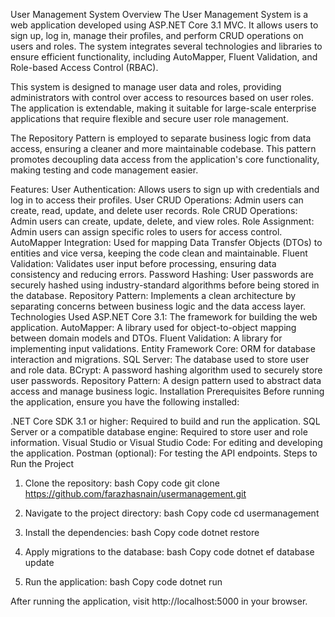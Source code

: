 User Management System
Overview
The User Management System is a web application developed using ASP.NET Core 3.1 MVC. It allows users to sign up, log in, manage their profiles, and perform CRUD operations on users and roles. The system integrates several technologies and libraries to ensure efficient functionality, including AutoMapper, Fluent Validation, and Role-based Access Control (RBAC).

This system is designed to manage user data and roles, providing administrators with control over access to resources based on user roles. The application is extendable, making it suitable for large-scale enterprise applications that require flexible and secure user role management.

The Repository Pattern is employed to separate business logic from data access, ensuring a cleaner and more maintainable codebase. This pattern promotes decoupling data access from the application's core functionality, making testing and code management easier.

Features:
User Authentication: Allows users to sign up with credentials and log in to access their profiles.
User CRUD Operations: Admin users can create, read, update, and delete user records.
Role CRUD Operations: Admin users can create, update, delete, and view roles.
Role Assignment: Admin users can assign specific roles to users for access control.
AutoMapper Integration: Used for mapping Data Transfer Objects (DTOs) to entities and vice versa, keeping the code clean and maintainable.
Fluent Validation: Validates user input before processing, ensuring data consistency and reducing errors.
Password Hashing: User passwords are securely hashed using industry-standard algorithms before being stored in the database.
Repository Pattern: Implements a clean architecture by separating concerns between business logic and the data access layer.
Technologies Used
ASP.NET Core 3.1: The framework for building the web application.
AutoMapper: A library used for object-to-object mapping between domain models and DTOs.
Fluent Validation: A library for implementing input validations.
Entity Framework Core: ORM for database interaction and migrations.
SQL Server: The database used to store user and role data.
BCrypt: A password hashing algorithm used to securely store user passwords.
Repository Pattern: A design pattern used to abstract data access and manage business logic.
Installation
Prerequisites
Before running the application, ensure you have the following installed:

.NET Core SDK 3.1 or higher: Required to build and run the application.
SQL Server or a compatible database engine: Required to store user and role information.
Visual Studio or Visual Studio Code: For editing and developing the application.
Postman (optional): For testing the API endpoints.
Steps to Run the Project

1. Clone the repository:
bash
Copy code
git clone https://github.com/farazhasnain/usermanagement.git


2. Navigate to the project directory:
bash
Copy code
cd usermanagement

3. Install the dependencies:
bash
Copy code
dotnet restore

4. Apply migrations to the database:
bash
Copy code
dotnet ef database update
5. Run the application:
bash
Copy code
dotnet run

After running the application, visit http://localhost:5000 in your browser.
